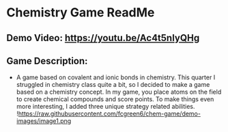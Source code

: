 # **Chemistry Game ReadMe**
## **Demo Video:** https://youtu.be/Ac4t5nIyQHg 
## **Game Description:**
- A game based on covalent and ionic bonds in chemistry. This quarter I struggled in chemistry class quite a bit, so I decided to make a game based on a chemistry concept. In my game, you place atoms on the field to create chemical compounds and score points. To make things even more interesting, I added three unique strategy related abilities.
!https://raw.githubusercontent.com/fcgreen6/chem-game/demo-images/image1.png
